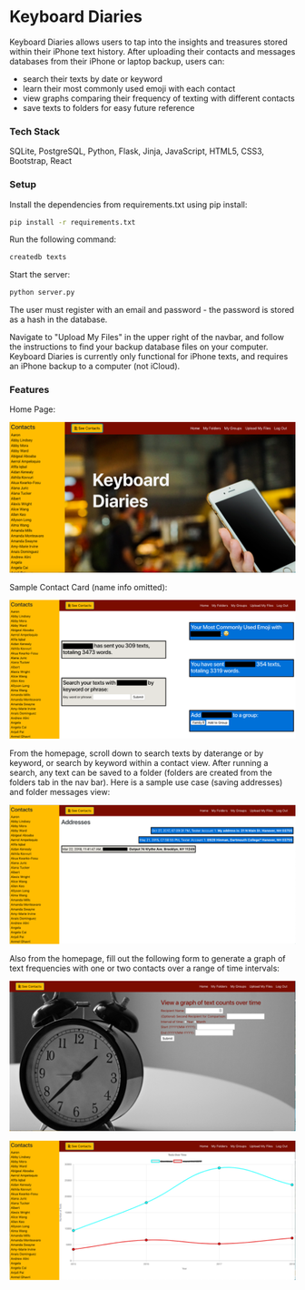 # Keyboard Diaries

Keyboard Diaries allows users to tap into the insights and treasures stored within their iPhone text history. After uploading their contacts and messages databases from their iPhone or laptop backup, users can:
- search their texts by date or keyword
- learn their most commonly used emoji with each contact
- view graphs comparing their frequency of texting with different contacts
- save texts to folders for easy future reference

### Tech Stack
SQLite, PostgreSQL, Python, Flask, Jinja, JavaScript, HTML5, CSS3, Bootstrap, React

### Setup

Install the dependencies from requirements.txt using pip install:

```sh
pip install -r requirements.txt
```

Run the following command:

```sh
createdb texts
```
Start the server:

```sh
python server.py
```
The user must register with an email and password - the password is stored as a hash in the database.

Navigate to "Upload My Files" in the upper right of the navbar, and follow the instructions to find your backup database files on your computer. Keyboard Diaries is currently only functional for iPhone texts, and requires an iPhone backup to a computer (not iCloud).

### Features

Home Page:

![alt text](https://github.com/priyankaaltman/Keyboard-Diaries/blob/master/static/Readme_Screenshots/Home.png "Home")

Sample Contact Card (name info omitted):

![alt text](https://github.com/priyankaaltman/Keyboard-Diaries/blob/master/static/Readme_Screenshots/Contact_Card.png "Contact_Card")

From the homepage, scroll down to search texts by daterange or by keyword, or search by keyword within a contact view. After running a search, any text can be
saved to a folder (folders are created from the folders tab in the nav bar). Here
is a sample use case (saving addresses) and folder messages view:

![alt text](https://github.com/priyankaaltman/Keyboard-Diaries/blob/master/static/Readme_Screenshots/Folders_Example.png "Folders_Example_Addresses")

Also from the homepage, fill out the following form to generate a graph of text
frequencies with one or two contacts over a range of time intervals: 

![alt text](https://github.com/priyankaaltman/Keyboard-Diaries/blob/master/static/Readme_Screenshots/Graph_Form.png "Graph_Form")

![alt text](https://github.com/priyankaaltman/Keyboard-Diaries/blob/master/static/Readme_Screenshots/Graph.png "Graph")















